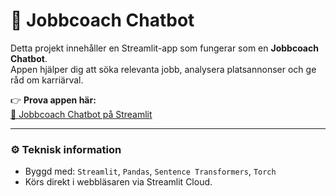 # 💬 Jobbcoach Chatbot

Detta projekt innehåller en Streamlit-app som fungerar som en **Jobbcoach Chatbot**.  
Appen hjälper dig att söka relevanta jobb, analysera platsannonser och ge råd om karriärval.

👉 **Prova appen här:**  
[🔗 Jobbcoach Chatbot på Streamlit](https://job-coach-chatbot-kymcsfavogjgia8nrpjaem.streamlit.app/)

---

### ⚙️ Teknisk information
- Byggd med: `Streamlit`, `Pandas`, `Sentence Transformers`, `Torch`
- Körs direkt i webbläsaren via Streamlit Cloud.
